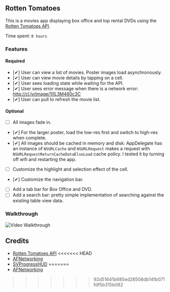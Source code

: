 ## Rotten Tomatoes

This is a movies app displaying box office and top rental DVDs using the [Rotten Tomatoes API](http://developer.rottentomatoes.com/docs/read/JSON).

Time spent: `8 hours`

### Features

#### Required

- [✔] User can view a list of movies. Poster images load asynchronously.
- [✔] User can view movie details by tapping on a cell.
- [✔] User sees loading state while waiting for the API.
- [✔] User sees error message when there is a network error: http://cl.ly/image/1l1L3M460c3C
- [✔] User can pull to refresh the movie list.

#### Optional

- [ ] All images fade in.
- [✔] For the larger poster, load the low-res first and switch to high-res when complete.
- [✔] All images should be cached in memory and disk: AppDelegate has an instance of `NSURLCache` and `NSURLRequest` makes a request with `NSURLRequestReturnCacheDataElseLoad` cache policy. I tested it by turning off wifi and restarting the app.
- [ ] Customize the highlight and selection effect of the cell.
- [✔] Customize the navigation bar.
- [ ] Add a tab bar for Box Office and DVD.
- [ ] Add a search bar: pretty simple implementation of searching against the existing table view data.

### Walkthrough
![Video Walkthrough](http://imgur.com/67q6Mnm)

Credits
---------
* [Rotten Tomatoes API](http://developer.rottentomatoes.com/docs/read/JSON)
<<<<<<< HEAD
* [AFNetworking](https://github.com/AFNetworking/AFNetworking)
* [SVProgressHUD](https://github.com/TransitApp/SVProgressHUD)
=======
* [AFNetworking](https://github.com/AFNetworking/AFNetworking)
>>>>>>> 92d51641b685ed28508db14fb071fdf5b315b082
